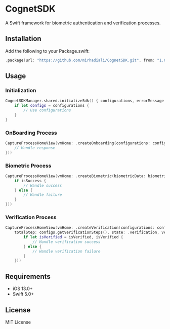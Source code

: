 # CognetSDK

A Swift framework for biometric authentication and verification processes.

## Installation

Add the following to your Package.swift:

```swift
.package(url: "https://github.com/mirhadiali/CognetSDK.git", from: "1.0.0")
```

## Usage

### Initialization

```swift
CognetSDKManager.shared.initializeSdk() { configurations, errorMessage in
    if let configs = configurations {
        // Use configurations
    }
}
```
### OnBoarding Process

```swift
CaptureProcessHomeView(vmHome: .createOnboarding(configurations: configs, totalStep: configs.getOnboardingSteps(), state: .onboarding, completion: { response in
    // Handle response
}))
```

### Biometric Process

```swift
CaptureProcessHomeView(vmHome: .createBiometric(biometricData: biometricData, state: .biometric, completion: { isSuccess, uid in
    if isSuccess {
        // Handle success
    } else {
        // Handle failure
    }
}))
```

### Verification Process

```swift
CaptureProcessHomeView(vmHome: .createVerification(configurations: configs,
    totalStep: configs.getVerificationSteps(), state: .verification, verificationResponseCompletion: { isVerified in
        if let isVerified = isVerified, isVerified {
            // Handle verification success
        } else {
            // Handle verification failure
        }
    }))
```

## Requirements

- iOS 13.0+
- Swift 5.0+

## License

MIT License

